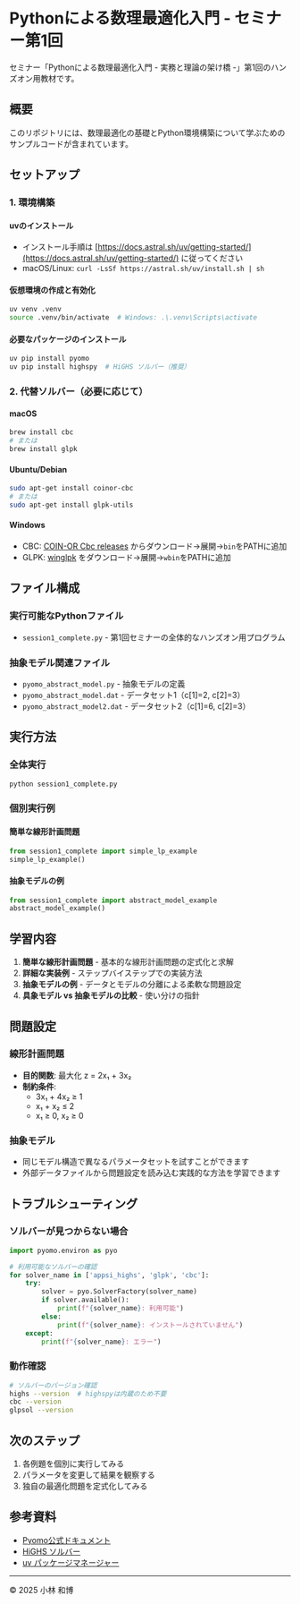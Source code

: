 # Pythonによる数理最適化入門 - セミナー第1回

セミナー「Pythonによる数理最適化入門 - 実務と理論の架け橋 -」第1回のハンズオン用教材です。

## 概要

このリポジトリには、数理最適化の基礎とPython環境構築について学ぶためのサンプルコードが含まれています。

## セットアップ

### 1. 環境構築

#### uvのインストール
- インストール手順は [https://docs.astral.sh/uv/getting-started/](https://docs.astral.sh/uv/getting-started/) に従ってください
- macOS/Linux: `curl -LsSf https://astral.sh/uv/install.sh | sh`

#### 仮想環境の作成と有効化
```bash
uv venv .venv
source .venv/bin/activate  # Windows: .\.venv\Scripts\activate
```

#### 必要なパッケージのインストール
```bash
uv pip install pyomo
uv pip install highspy  # HiGHS ソルバー（推奨）
```

### 2. 代替ソルバー（必要に応じて）

#### macOS
```bash
brew install cbc
# または
brew install glpk
```

#### Ubuntu/Debian
```bash
sudo apt-get install coinor-cbc
# または  
sudo apt-get install glpk-utils
```

#### Windows
- CBC: [COIN-OR Cbc releases](https://github.com/coin-or/Cbc/releases) からダウンロード→展開→`bin`をPATHに追加
- GLPK: [winglpk](https://sourceforge.net/projects/winglpk/) をダウンロード→展開→`wbin`をPATHに追加

## ファイル構成

### 実行可能なPythonファイル

- `session1_complete.py` - 第1回セミナーの全体的なハンズオン用プログラム

### 抽象モデル関連ファイル

- `pyomo_abstract_model.py` - 抽象モデルの定義
- `pyomo_abstract_model.dat` - データセット1（c[1]=2, c[2]=3）
- `pyomo_abstract_model2.dat` - データセット2（c[1]=6, c[2]=3）

## 実行方法

### 全体実行
```bash
python session1_complete.py
```

### 個別実行例

#### 簡単な線形計画問題
```python
from session1_complete import simple_lp_example
simple_lp_example()
```

#### 抽象モデルの例
```python
from session1_complete import abstract_model_example
abstract_model_example()
```

## 学習内容

1. **簡単な線形計画問題** - 基本的な線形計画問題の定式化と求解
2. **詳細な実装例** - ステップバイステップでの実装方法
3. **抽象モデルの例** - データとモデルの分離による柔軟な問題設定
4. **具象モデル vs 抽象モデルの比較** - 使い分けの指針

## 問題設定

### 線形計画問題
- **目的関数**: 最大化 z = 2x₁ + 3x₂
- **制約条件**: 
  - 3x₁ + 4x₂ ≥ 1
  - x₁ + x₂ ≤ 2
  - x₁ ≥ 0, x₂ ≥ 0

### 抽象モデル
- 同じモデル構造で異なるパラメータセットを試すことができます
- 外部データファイルから問題設定を読み込む実践的な方法を学習できます

## トラブルシューティング

### ソルバーが見つからない場合
```python
import pyomo.environ as pyo

# 利用可能なソルバーの確認
for solver_name in ['appsi_highs', 'glpk', 'cbc']:
    try:
        solver = pyo.SolverFactory(solver_name)
        if solver.available():
            print(f"{solver_name}: 利用可能")
        else:
            print(f"{solver_name}: インストールされていません")
    except:
        print(f"{solver_name}: エラー")
```

### 動作確認
```bash
# ソルバーのバージョン確認
highs --version  # highspyは内蔵のため不要
cbc --version
glpsol --version
```

## 次のステップ

1. 各例題を個別に実行してみる
2. パラメータを変更して結果を観察する
3. 独自の最適化問題を定式化してみる

## 参考資料

- [Pyomo公式ドキュメント](https://pyomo.readthedocs.io/)
- [HiGHS ソルバー](https://highs.dev/)
- [uv パッケージマネージャー](https://docs.astral.sh/uv/)

---

© 2025 小林 和博